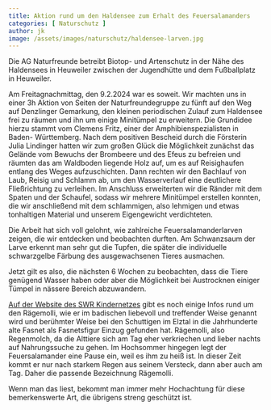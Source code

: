 ```yaml
---
title: Aktion rund um den Haldensee zum Erhalt des Feuersalamanders
categories: [ Naturschutz ]
author: jk
image: /assets/images/naturschutz/haldensee-larven.jpg
---
```

Die AG Naturfreunde betreibt Biotop- und Artenschutz in der Nähe des Haldensees in Heuweiler zwischen der Jugendhütte und dem Fußballplatz in Heuweiler.

Am Freitagnachmittag, den 9.2.2024 war es soweit. Wir machten uns in einer 3h Aktion von Seiten der Naturfreundegruppe zu fünft auf den Weg auf Denzlinger Gemarkung, den kleinen periodischen Zulauf zum Haldensee frei zu räumen und ihn um einige Minitümpel zu erweitern. Die Grundidee hierzu stammt vom Clemens Fritz, einer der Amphibienspezialisten in Baden- Württemberg. Nach dem positiven Bescheid durch die Försterin Julia Lindinger hatten wir zum großen Glück die Möglichkeit zunächst das Gelände vom Bewuchs der Brombeere und des Efeus zu befreien und räumten das am Waldboden liegende Holz auf, um es auf Reisighaufen entlang des Weges aufzuschichten. Dann rechten wir den Bachlauf von Laub, Reisig und Schlamm ab, um den Wasserverlauf eine deutlichere Fließrichtung zu verleihen. Im Anschluss erweiterten wir die Ränder mit dem Spaten und der Schaufel, sodass wir mehrere Minitümpel erstellen konnten, die wir anschließend mit dem schlammigen, also lehmigen und etwas tonhaltigen Material und unserem Eigengewicht verdichteten.

Die Arbeit hat sich voll gelohnt, wie zahlreiche Feuersalamanderlarven zeigen, die wir entdecken und beobachten durften. Am Schwanzsaum der Larve erkennt man sehr gut die Tupfen, die später die individuelle schwarzgelbe Färbung des ausgewachsenen Tieres ausmachen.

Jetzt gilt es also, die nächsten 6 Wochen zu beobachten, dass die Tiere genügend Wasser haben oder aber die Möglichkeit bei Austrocknen einiger Tümpel in nässere Bereich abzuwandern.

[Auf der Website des SWR Kindernetzes](https://www.kindernetz.de/wissen/tierlexikon/steckbrief-feuersalamander-100.html) gibt es noch einige Infos rund um den Rägemolli, wie er im badischen liebevoll und treffender Weise genannt wird und berühmter Weise bei den Schuttigen im Elztal in die Jahrhunderte alte Fasnet als Fasnetsfigur Einzug gefunden hat. Rägemolli, also Regenmolch, da die Alttiere sich am Tag eher verkriechen und lieber nachts auf Nahrungssuche zu gehen. Im Hochsommer hingegen legt der Feuersalamander eine Pause ein, weil es ihm zu heiß ist. In dieser Zeit kommt er nur nach starkem Regen aus seinem Versteck, dann aber auch am Tag. Daher die passende Bezeichnung Rägemolli.

Wenn man das liest, bekommt man immer mehr Hochachtung für diese bemerkenswerte Art, die übrigens streng geschützt ist.